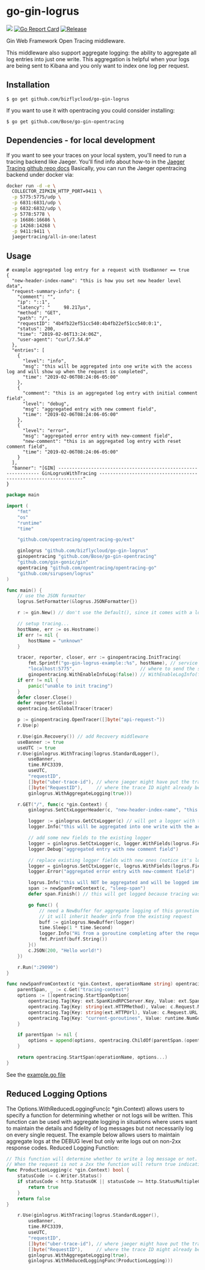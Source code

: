 # go-gin-logrus
[![](https://godoc.org/github.com/bizflycloud/go-gin-logrus?status.svg)](https://godoc.org/github.com/bizflycloud/go-gin-logrus)
[![Go Report Card](https://goreportcard.com/badge/github.com/bizflycloud/go-gin-logrus)](https://goreportcard.com/report/github.com/bizflycloud/go-gin-logrus)
[![Release](https://img.shields.io/github/release/Bose/go-gin-logrus.svg?style=flat-square)](https://Bose/go-gin-logrus/releases)

Gin Web Framework Open Tracing middleware.

This middleware also support aggregate logging: the ability to aggregate all log entries into just one write.  This aggregation is helpful when your logs are being sent to Kibana and you only want to index one log per request.

## Installation

`$ go get github.com/bizflycloud/go-gin-logrus`

If you want to use it with opentracing you could consider installing:

`$ go get github.com/Bose/go-gin-opentracing`

## Dependencies - for local development
If you want to see your traces on your local system, you'll need to run a tracing backend like Jaeger.   You'll find info about how-to in the [Jaeger Tracing github repo docs](https://github.com/jaegertracing/documentation/blob/master/content/docs/getting-started.md)
Basically, you can run the Jaeger opentracing backend under docker via:

```bash 
docker run -d -e \
  COLLECTOR_ZIPKIN_HTTP_PORT=9411 \
  -p 5775:5775/udp \
  -p 6831:6831/udp \
  -p 6832:6832/udp \
  -p 5778:5778 \
  -p 16686:16686 \
  -p 14268:14268 \
  -p 9411:9411 \
  jaegertracing/all-in-one:latest
  ```
## Usage
```
# example aggregated log entry for a request with UseBanner == true
{
  "new-header-index-name": "this is how you set new header level data",
  "request-summary-info": {
    "comment": "",
    "ip": "::1",
    "latency": "     98.217µs",
    "method": "GET",
    "path": "/",
    "requestID": "4b4fb22ef51cc540:4b4fb22ef51cc540:0:1",
    "status": 200,
    "time": "2019-02-06T13:24:06Z",
    "user-agent": "curl/7.54.0"
  },
  "entries": [
    {
      "level": "info",
      "msg": "this will be aggregated into one write with the access log and will show up when the request is completed",
      "time": "2019-02-06T08:24:06-05:00"
    },
    {
      "comment": "this is an aggregated log entry with initial comment field",
      "level": "debug",
      "msg": "aggregated entry with new comment field",
      "time": "2019-02-06T08:24:06-05:00"
    },
    {
      "level": "error",
      "msg": "aggregated error entry with new-comment field",
      "new-comment": "this is an aggregated log entry with reset comment field",
      "time": "2019-02-06T08:24:06-05:00"
    }
  ],
  "banner": "[GIN] --------------------------------------------------------------- GinLogrusWithTracing ----------------------------------------------------------------"
}

```

```go
package main

import (
	"fmt"
	"os"
	"runtime"
	"time"

	"github.com/opentracing/opentracing-go/ext"

	ginlogrus "github.com/bizflycloud/go-gin-logrus"
	ginopentracing "github.com/Bose/go-gin-opentracing"
	"github.com/gin-gonic/gin"
	opentracing "github.com/opentracing/opentracing-go"
	"github.com/sirupsen/logrus"
)

func main() {
	// use the JSON formatter
	logrus.SetFormatter(&logrus.JSONFormatter{})

	r := gin.New() // don't use the Default(), since it comes with a logger

	// setup tracing...
	hostName, err := os.Hostname()
	if err != nil {
		hostName = "unknown"
	}

	tracer, reporter, closer, err := ginopentracing.InitTracing(
		fmt.Sprintf("go-gin-logrus-example::%s", hostName), // service name for the traces
		"localhost:5775",                        // where to send the spans
		ginopentracing.WithEnableInfoLog(false)) // WithEnableLogInfo(false) will not log info on every span sent... if set to true it will log and they won't be aggregated
	if err != nil {
		panic("unable to init tracing")
	}
	defer closer.Close()
	defer reporter.Close()
	opentracing.SetGlobalTracer(tracer)

	p := ginopentracing.OpenTracer([]byte("api-request-"))
	r.Use(p)

	r.Use(gin.Recovery()) // add Recovery middleware
	useBanner := true
	useUTC := true
	r.Use(ginlogrus.WithTracing(logrus.StandardLogger(),
		useBanner,
		time.RFC3339,
		useUTC,
		"requestID",
		[]byte("uber-trace-id"), // where jaeger might have put the trace id
		[]byte("RequestID"),     // where the trace ID might already be populated in the headers
		ginlogrus.WithAggregateLogging(true)))

	r.GET("/", func(c *gin.Context) {
		ginlogrus.SetCtxLoggerHeader(c, "new-header-index-name", "this is how you set new header level data")

		logger := ginlogrus.GetCtxLogger(c) // will get a logger with the aggregate Logger set if it's enabled - handy if you've already set fields for the request
		logger.Info("this will be aggregated into one write with the access log and will show up when the request is completed")

		// add some new fields to the existing logger
		logger = ginlogrus.SetCtxLogger(c, logger.WithFields(logrus.Fields{"comment": "this is an aggregated log entry with initial comment field"}))
		logger.Debug("aggregated entry with new comment field")

		// replace existing logger fields with new ones (notice it's logrus.WithFields())
		logger = ginlogrus.SetCtxLogger(c, logrus.WithFields(logrus.Fields{"new-comment": "this is an aggregated log entry with reset comment field"}))
		logger.Error("aggregated error entry with new-comment field")

		logrus.Info("this will NOT be aggregated and will be logged immediately")
		span := newSpanFromContext(c, "sleep-span")
		defer span.Finish() // this will get logged because tracing was setup with ginopentracing.WithEnableInfoLog(true)

		go func() {
			// need a NewBuffer for aggregate logging of this goroutine (since the req will be done long before this thing finishes)
			// it will inherit header info from the existing request
			buff := ginlogrus.NewBuffer(logger)
			time.Sleep(1 * time.Second)
			logger.Info("Hi from a goroutine completing after the request")
			fmt.Printf(buff.String())
		}()
		c.JSON(200, "Hello world!")
	})

	r.Run(":29090")
}

func newSpanFromContext(c *gin.Context, operationName string) opentracing.Span {
	parentSpan, _ := c.Get("tracing-context")
	options := []opentracing.StartSpanOption{
		opentracing.Tag{Key: ext.SpanKindRPCServer.Key, Value: ext.SpanKindRPCServer.Value},
		opentracing.Tag{Key: string(ext.HTTPMethod), Value: c.Request.Method},
		opentracing.Tag{Key: string(ext.HTTPUrl), Value: c.Request.URL.Path},
		opentracing.Tag{Key: "current-goroutines", Value: runtime.NumGoroutine()},
	}

	if parentSpan != nil {
		options = append(options, opentracing.ChildOf(parentSpan.(opentracing.Span).Context()))
	}

	return opentracing.StartSpan(operationName, options...)
}


```

See the [example.go file](https://github.com/bizflycloud/go-gin-logrus/blob/master/example/example.go)

## Reduced Logging Options
The Options.WithReducedLoggingFunc(c *gin.Context) allows users to specify a function for determining whether or not logs will be written. This function can be used with aggregate logging in situations where users want to maintain the details and fidelity of log messages but not necessarily log on every single request. The example below allows users to maintain aggregate logs at the DEBUG level but only write logs out on non-2xx response codes. 
Reduced Logging Function:
``` go
// This function will determine whether to write a log message or not.
// When the request is not a 2xx the function will return true indicating that a log message should be written.
func ProductionLogging(c *gin.Context) bool {
	statusCode := c.Writer.Status()
	if statusCode < http.StatusOK || statusCode >= http.StatusMultipleChoices {
		return true
	}
	return false
}
```

``` go
	r.Use(ginlogrus.WithTracing(logrus.StandardLogger(),
		useBanner,
		time.RFC3339,
		useUTC,
		"requestID",
		[]byte("uber-trace-id"), // where jaeger might have put the trace id
		[]byte("RequestID"),     // where the trace ID might already be populated in the headers
		ginlogrus.WithAggregateLogging(true),
		ginlogrus.WithReducedLoggingFunc(ProductionLogging)))
```

